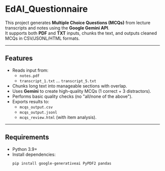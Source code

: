 # EdAI_Questionnaire

This project generates **Multiple Choice Questions (MCQs)** from lecture transcripts and notes using the **Google Gemini API**.  
It supports both **PDF** and **TXT** inputs, chunks the text, and outputs cleaned MCQs in CSV/JSONL/HTML formats.

---

## Features
- Reads input from:
  - `notes.pdf`
  - `transcript_1.txt` … `transcript_5.txt`
- Chunks long text into manageable sections with overlap.
- Uses **Gemini** to create high-quality MCQs (1 correct + 3 distractors).
- Performs basic quality checks (no "all/none of the above").
- Exports results to:
  - `mcqs_output.csv`
  - `mcqs_output.jsonl`
  - `mcqs_review.html` (with item analysis).

---

## Requirements
- Python 3.9+
- Install dependencies:
  ```bash
  pip install google-generativeai PyPDF2 pandas
